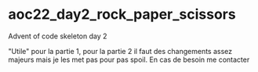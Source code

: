 # aoc22_day2_rock_paper_scissors
Advent of code skeleton day 2

"Utile" pour la partie 1, pour la partie 2 il faut des changements assez majeurs mais je les met pas pour pas spoil. En cas de besoin me contacter
